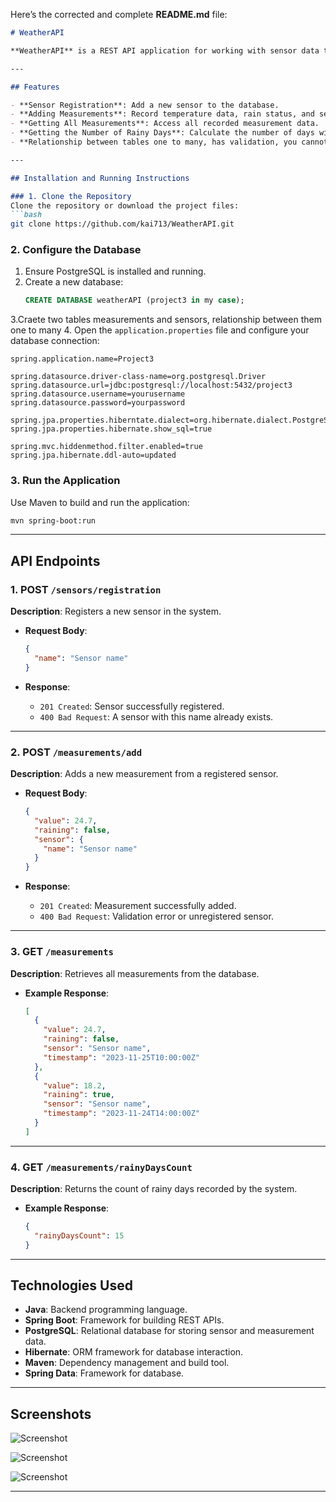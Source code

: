 Here’s the corrected and complete **README.md** file:

```markdown
# WeatherAPI

**WeatherAPI** is a REST API application for working with sensor data that records air temperature and rain status. The application allows you to register sensors, add measurements, and retrieve statistics, including the number of rainy days. The project was completed as part of a training assignment.

---

## Features

- **Sensor Registration**: Add a new sensor to the database.
- **Adding Measurements**: Record temperature data, rain status, and sensor identification.
- **Getting All Measurements**: Access all recorded measurement data.
- **Getting the Number of Rainy Days**: Calculate the number of days with rain.
- **Relationship between tables one to many, has validation, you cannot add measurement with undefined sensor**.

---

## Installation and Running Instructions

### 1. Clone the Repository
Clone the repository or download the project files:
```bash
git clone https://github.com/kai713/WeatherAPI.git
```

### 2. Configure the Database
1. Ensure PostgreSQL is installed and running.
2. Create a new database:
   ```sql
   CREATE DATABASE weatherAPI (project3 in my case);
   ```
3.Craete two tables measurements and sensors, relationship between them one to many
4. Open the `application.properties` file and configure your database connection:
   ```properties
   spring.application.name=Project3

spring.datasource.driver-class-name=org.postgresql.Driver
spring.datasource.url=jdbc:postgresql://localhost:5432/project3
spring.datasource.username=yourusername
spring.datasource.password=yourpassword

spring.jpa.properties.hiberntate.dialect=org.hibernate.dialect.PostgreSQLDialect
spring.jpa.properties.hibernate.show_sql=true

spring.mvc.hiddenmethod.filter.enabled=true
spring.jpa.hibernate.ddl-auto=updated
   ```

### 3. Run the Application
Use Maven to build and run the application:
```bash
mvn spring-boot:run
```

---

## API Endpoints

### 1. **POST** `/sensors/registration`
**Description**: Registers a new sensor in the system.

- **Request Body**:
  ```json
  {
    "name": "Sensor name"
  }
  ```

- **Response**:
  - `201 Created`: Sensor successfully registered.
  - `400 Bad Request`: A sensor with this name already exists.

---

### 2. **POST** `/measurements/add`
**Description**: Adds a new measurement from a registered sensor.

- **Request Body**:
  ```json
  {
    "value": 24.7,
    "raining": false,
    "sensor": {
      "name": "Sensor name"
    }
  }
  ```

- **Response**:
  - `201 Created`: Measurement successfully added.
  - `400 Bad Request`: Validation error or unregistered sensor.

---

### 3. **GET** `/measurements`
**Description**: Retrieves all measurements from the database.

- **Example Response**:
  ```json
  [
    {
      "value": 24.7,
      "raining": false,
      "sensor": "Sensor name",
      "timestamp": "2023-11-25T10:00:00Z"
    },
    {
      "value": 18.2,
      "raining": true,
      "sensor": "Sensor name",
      "timestamp": "2023-11-24T14:00:00Z"
    }
  ]
  ```

---

### 4. **GET** `/measurements/rainyDaysCount`
**Description**: Returns the count of rainy days recorded by the system.

- **Example Response**:
  ```json
  {
    "rainyDaysCount": 15
  }
  ```

---

## Technologies Used

- **Java**: Backend programming language.
- **Spring Boot**: Framework for building REST APIs.
- **PostgreSQL**: Relational database for storing sensor and measurement data.
- **Hibernate**: ORM framework for database interaction.
- **Maven**: Dependency management and build tool.
- **Spring Data**: Framework for database.

---

## Screenshots

![Screenshot](screenshots/tz1.png)

![Screenshot](screenshots/tz1.png)

![Screenshot](screenshots/tz1.png)

---

